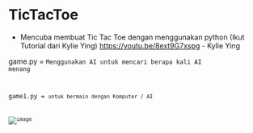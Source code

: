 # TicTacToe
- Mencuba membuat Tic Tac Toe dengan menggunakan python (Ikut Tutorial dari Kylie Ying)
https://youtu.be/8ext9G7xspg - Kylie Ying

game.py = <code>Menggunakan AI untuk mencari berapa kali AI menang

game1.py = <code>untuk bermain dengan Komputer / AI




![image](https://user-images.githubusercontent.com/58935865/111481418-e8b08680-876d-11eb-8f39-6aa87a952a64.png)
